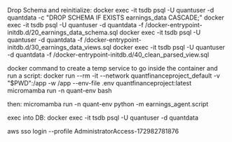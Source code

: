 Drop Schema and reinitialize: 
docker exec -it tsdb psql -U quantuser -d quantdata -c "DROP SCHEMA IF EXISTS earnings_data CASCADE;"
docker exec -it tsdb psql -U quantuser -d quantdata -f /docker-entrypoint-initdb.d/20_earnings_data_schema.sql
docker exec -it tsdb psql -U quantuser -d quantdata -f /docker-entrypoint-initdb.d/30_earnings_data_views.sql
docker exec -it tsdb psql -U quantuser -d quantdata -f /docker-entrypoint-initdb.d/40_clean_parsed_view.sql

docker command to create a temp service to go inside the container and run a script: 
docker run --rm -it --network quantfinanceproject_default -v "$PWD":/app -w /app --env-file .env quantfinanceproject:latest micromamba run -n quant-env bash

then: micromamba run -n quant-env python -m earnings_agent.script

exec into DB: docker exec -it tsdb psql -U quantuser -d quantdata

aws sso login --profile AdministratorAccess-172982781876
